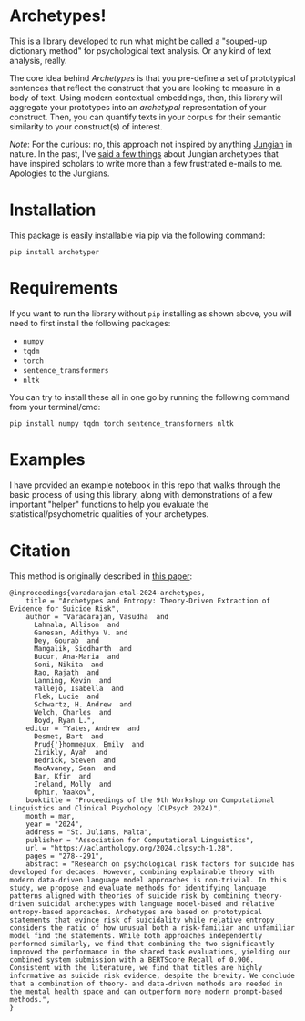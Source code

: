 # Archetypes!

This is a library developed to run what might be called a "souped-up dictionary method" for psychological text analysis. Or any kind of text analysis, really.

The core idea behind *Archetypes* is that you pre-define a set of prototypical sentences that reflect the construct that you are looking to measure in a body of text. Using modern contextual embeddings, then, this library will aggregate your prototypes into an *archetypal* representation of your construct. Then, you can quantify texts in your corpus for their semantic similarity to your construct(s) of interest.

*Note*: For the curious: no, this approach not inspired by anything [Jungian](https://en.wikipedia.org/wiki/Jungian_archetypes) in nature. In the past, I've [said a few things](https://www.tandfonline.com/doi/full/10.1080/1047840X.2019.1633122?casa_token=cnHLr5uwiXUAAAAA:ACUCFK4tC9HXBBMlfhIFjfPxWLuCEK7owT3z_IBv2rZUa35fq4Z_rVkETqGO0wa1FqYjbmgxcRWxnw) about Jungian archetypes that have inspired scholars to write more than a few frustrated e-mails to me. Apologies to the Jungians.

# Installation

This package is easily installable via pip via the following command:

`pip install archetyper`


# Requirements
If you want to run the library without `pip` installing as shown above, you will need to first install the following packages:
- `numpy`
- `tqdm`
- `torch`
- `sentence_transformers`
- `nltk`

You can try to install these all in one go by running the following command from your terminal/cmd:

`pip install numpy tqdm torch sentence_transformers nltk`



# Examples

I have provided an example notebook in this repo that walks through the basic process of using this library, along with demonstrations of a few important "helper" functions to help you evaluate the statistical/psychometric qualities of your archetypes.


# Citation

This method is originally described in [this paper](https://aclanthology.org/2024.clpsych-1.28/):
```
@inproceedings{varadarajan-etal-2024-archetypes,
    title = "Archetypes and Entropy: Theory-Driven Extraction of Evidence for Suicide Risk",
    author = "Varadarajan, Vasudha  and
      Lahnala, Allison  and
      Ganesan, Adithya V. and
      Dey, Gourab  and
      Mangalik, Siddharth  and
      Bucur, Ana-Maria  and
      Soni, Nikita  and
      Rao, Rajath  and
      Lanning, Kevin  and
      Vallejo, Isabella  and
      Flek, Lucie  and
      Schwartz, H. Andrew  and
      Welch, Charles  and
      Boyd, Ryan L.",
    editor = "Yates, Andrew  and
      Desmet, Bart  and
      Prud{'}hommeaux, Emily  and
      Zirikly, Ayah  and
      Bedrick, Steven  and
      MacAvaney, Sean  and
      Bar, Kfir  and
      Ireland, Molly  and
      Ophir, Yaakov",
    booktitle = "Proceedings of the 9th Workshop on Computational Linguistics and Clinical Psychology (CLPsych 2024)",
    month = mar,
    year = "2024",
    address = "St. Julians, Malta",
    publisher = "Association for Computational Linguistics",
    url = "https://aclanthology.org/2024.clpsych-1.28",
    pages = "278--291",
    abstract = "Research on psychological risk factors for suicide has developed for decades. However, combining explainable theory with modern data-driven language model approaches is non-trivial. In this study, we propose and evaluate methods for identifying language patterns aligned with theories of suicide risk by combining theory-driven suicidal archetypes with language model-based and relative entropy-based approaches. Archetypes are based on prototypical statements that evince risk of suicidality while relative entropy considers the ratio of how unusual both a risk-familiar and unfamiliar model find the statements. While both approaches independently performed similarly, we find that combining the two significantly improved the performance in the shared task evaluations, yielding our combined system submission with a BERTScore Recall of 0.906. Consistent with the literature, we find that titles are highly informative as suicide risk evidence, despite the brevity. We conclude that a combination of theory- and data-driven methods are needed in the mental health space and can outperform more modern prompt-based methods.",
}
```
